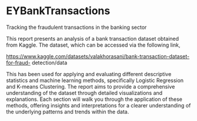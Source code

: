 # EYBankTransactions
Tracking the fraudulent transactions in the banking sector

This report presents an analysis of a bank transaction dataset obtained from Kaggle. The 
dataset, which can be accessed via the following link, 

https://www.kaggle.com/datasets/valakhorasani/bank-transaction-dataset-for-fraud-
detection/data  

This has been used for applying and evaluating different descriptive statistics and machine 
learning methods, specifically Logistic Regression and K-means Clustering. The report aims 
to provide a comprehensive understanding of the dataset through detailed visualizations and 
explanations. Each section will walk you through the application of these methods, offering 
insights and interpretations for a clearer understanding of the underlying patterns and trends 
within the data. 

 
